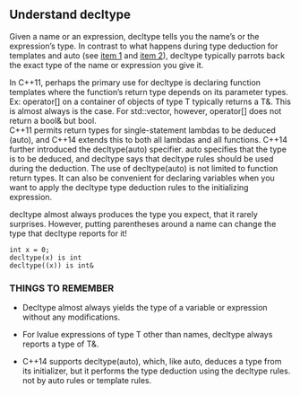 ## Understand decltype
Given a name or an expression, decltype tells you the name’s or the expression’s type. In contrast to what happens during type deduction for templates and auto (see [item 1](../item1/) and [item 2](../item2/)), decltype typically parrots back the exact type of the name or expression you give it.

In C++11, perhaps the primary use for decltype is declaring function templates where the function’s return type depends on its parameter types. Ex: operator[] on a container of objects of type T typically returns a T&. This is almost always is the case. For std::vector<bool>, however, operator[] does not return a bool& but bool.  
C++11 permits return types for single-statement lambdas to be deduced (auto), and C++14 extends this to both all lambdas and all functions. C++14 further introduced the decltype(auto) specifier. auto specifies that the type is to be deduced, and decltype says that decltype rules should be used during the deduction. The use of decltype(auto) is not limited to function return types. It can also be convenient for declaring variables when you want to apply the decltype type deduction rules to the initializing expression. 

decltype almost always produces the type you expect, that it rarely surprises. However, putting parentheses around a name can change the type that decltype reports for it!
```
int x = 0;
decltype(x) is int
decltype((x)) is int&
```
### THINGS TO REMEMBER
* Decltype almost always yields the type of a variable or expression without any modifications.
* For lvalue expressions of type T other than names, decltype always reports a type of T&.

* C++14 supports decltype(auto), which, like auto, deduces a type from its initializer, but it performs the type deduction using the decltype rules. not by auto rules or template rules. 